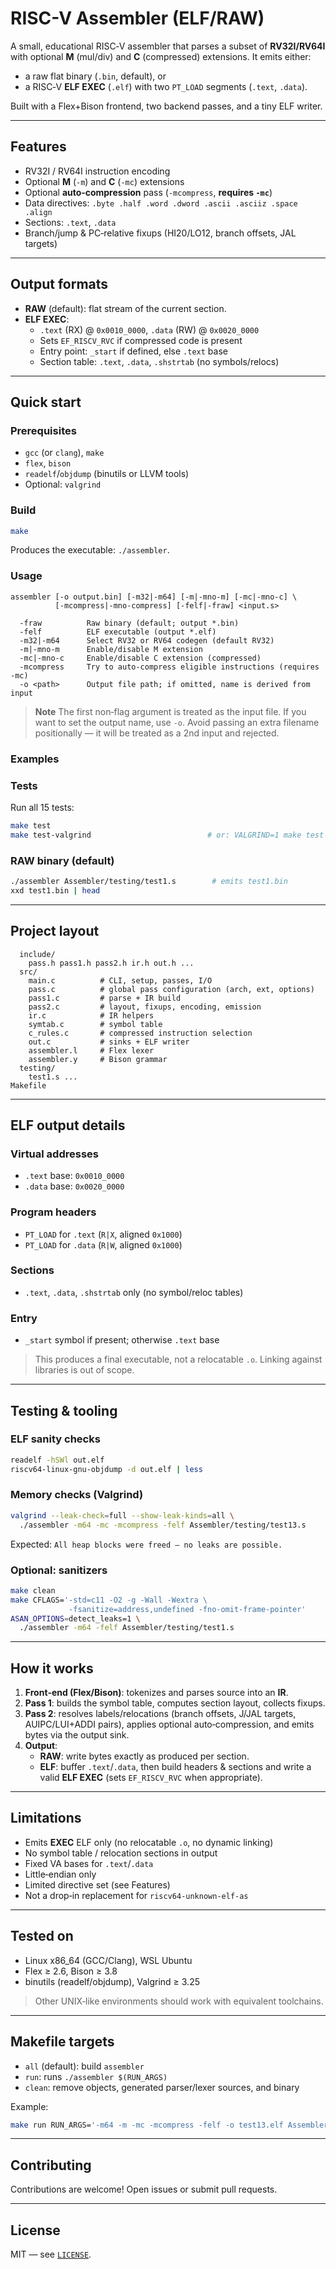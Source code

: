 # RISC-V Assembler (ELF/RAW)

A small, educational RISC‑V assembler that parses a subset of **RV32I/RV64I** with optional **M** (mul/div) and **C** (compressed) extensions. It emits either:

- a raw flat binary (`.bin`, default), or
- a RISC‑V **ELF EXEC** (`.elf`) with two `PT_LOAD` segments (`.text`, `.data`).

Built with a Flex+Bison frontend, two backend passes, and a tiny ELF writer.

---

## Features

- RV32I / RV64I instruction encoding
- Optional **M** (`-m`) and **C** (`-mc`) extensions
- Optional **auto‑compression** pass (`-mcompress`, **requires `-mc`**)
- Data directives: `.byte .half .word .dword .ascii .asciiz .space .align`
- Sections: `.text`, `.data`
- Branch/jump & PC‑relative fixups (HI20/LO12, branch offsets, JAL targets)

---

## Output formats

- **RAW** (default): flat stream of the current section.
- **ELF EXEC**:
  - `.text` (RX) @ `0x0010_0000`, `.data` (RW) @ `0x0020_0000`
  - Sets `EF_RISCV_RVC` if compressed code is present
  - Entry point: `_start` if defined, else `.text` base
  - Section table: `.text`, `.data`, `.shstrtab` (no symbols/relocs)

---

## Quick start

### Prerequisites

- `gcc` (or `clang`), `make`
- `flex`, `bison`
- `readelf`/`objdump` (binutils or LLVM tools)
- Optional: `valgrind`

### Build

```bash
make
```

Produces the executable: `./assembler`.

### Usage

```text
assembler [-o output.bin] [-m32|-m64] [-m|-mno-m] [-mc|-mno-c] \
          [-mcompress|-mno-compress] [-felf|-fraw] <input.s>

  -fraw          Raw binary (default; output *.bin)
  -felf          ELF executable (output *.elf)
  -m32|-m64      Select RV32 or RV64 codegen (default RV32)
  -m|-mno-m      Enable/disable M extension
  -mc|-mno-c     Enable/disable C extension (compressed)
  -mcompress     Try to auto-compress eligible instructions (requires -mc)
  -o <path>      Output file path; if omitted, name is derived from input
```

> **Note**
> The first non‑flag argument is treated as the input file. If you want to set the output name, use `-o`. Avoid passing an extra filename positionally — it will be treated as a 2nd input and rejected.

### Examples

### Tests

Run all 15 tests:

```bash
make test
make test-valgrind                          # or: VALGRIND=1 make test
```

### RAW binary (default)

```bash
./assembler Assembler/testing/test1.s        # emits test1.bin
xxd test1.bin | head
```

---

## Project layout

```Assembler/
  include/
    pass.h pass1.h pass2.h ir.h out.h ...
  src/
    main.c          # CLI, setup, passes, I/O
    pass.c          # global pass configuration (arch, ext, options)
    pass1.c         # parse + IR build
    pass2.c         # layout, fixups, encoding, emission
    ir.c            # IR helpers
    symtab.c        # symbol table
    c_rules.c       # compressed instruction selection
    out.c           # sinks + ELF writer
    assembler.l     # Flex lexer
    assembler.y     # Bison grammar
  testing/
    test1.s ...
Makefile
```

---

## ELF output details

### Virtual addresses

- `.text` base: `0x0010_0000`
- `.data` base: `0x0020_0000`

### Program headers

- `PT_LOAD` for `.text` (`R|X`, aligned `0x1000`)
- `PT_LOAD` for `.data` (`R|W`, aligned `0x1000`)

### Sections

- `.text`, `.data`, `.shstrtab` only (no symbol/reloc tables)

### Entry

- `_start` symbol if present; otherwise `.text` base

> This produces a final executable, not a relocatable `.o`. Linking against libraries is out of scope.

---

## Testing & tooling

### ELF sanity checks

```bash
readelf -hSWl out.elf
riscv64-linux-gnu-objdump -d out.elf | less
```

### Memory checks (Valgrind)

```bash
valgrind --leak-check=full --show-leak-kinds=all \
  ./assembler -m64 -mc -mcompress -felf Assembler/testing/test13.s
```

Expected: `All heap blocks were freed — no leaks are possible.`

### Optional: sanitizers

```bash
make clean
make CFLAGS='-std=c11 -O2 -g -Wall -Wextra \
             -fsanitize=address,undefined -fno-omit-frame-pointer'
ASAN_OPTIONS=detect_leaks=1 \
  ./assembler -m64 -felf Assembler/testing/test1.s
```

---

## How it works

1. **Front‑end (Flex/Bison)**: tokenizes and parses source into an **IR**.
2. **Pass 1**: builds the symbol table, computes section layout, collects fixups.
3. **Pass 2**: resolves labels/relocations (branch offsets, J/JAL targets, AUIPC/LUI+ADDI pairs), applies optional auto‑compression, and emits bytes via the output sink.
4. **Output**:
   - **RAW**: write bytes exactly as produced per section.
   - **ELF**: buffer `.text`/`.data`, then build headers & sections and write a valid **ELF EXEC** (sets `EF_RISCV_RVC` when appropriate).

---

## Limitations

- Emits **EXEC** ELF only (no relocatable `.o`, no dynamic linking)
- No symbol table / relocation sections in output
- Fixed VA bases for `.text`/`.data`
- Little‑endian only
- Limited directive set (see Features)
- Not a drop‑in replacement for `riscv64-unknown-elf-as`

---

## Tested on

- Linux x86_64 (GCC/Clang), WSL Ubuntu
- Flex ≥ 2.6, Bison ≥ 3.8
- binutils (readelf/objdump), Valgrind ≥ 3.25

> Other UNIX‑like environments should work with equivalent toolchains.

---

## Makefile targets

- `all` (default): build `assembler`
- `run`: runs `./assembler $(RUN_ARGS)`
- `clean`: remove objects, generated parser/lexer sources, and binary

Example:

```bash
make run RUN_ARGS='-m64 -m -mc -mcompress -felf -o test13.elf Assembler/testing/test13.s'
```

---

## Contributing

Contributions are welcome! Open issues or submit pull requests.

---

## License

MIT — see [`LICENSE`](LICENSE).
